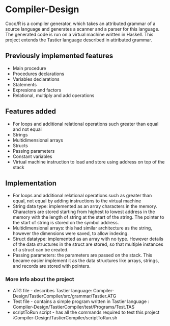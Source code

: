 # Compiler-Design
Coco/R is a compiler generator, which takes an attributed grammar of a source language and generates a scanner and a parser for this language. 
The generated code is run on a virtual machine written in Haskell.
This project extends the Tastier language described in attributed grammar. 
  

## Previously implemented features 
 - Main procedure
 - Procedures declarations
 - Variables declarations
 - Statements 
 - Expresions and factors
 - Relational, multiply and add operations
 
## Features added
 - For loops and additional relational operations such greater than equal and not equal
 - Strings
 - Multidimensional arrays
 - Structs
 - Passing parameters
 - Constant variables
 - Virtual machine instruction to load and store using address on top of the stack
## Implementation
-  For loops and additional relational operations such as greater than equal, not equal by adding instructions to the virtual machine
-	 String data type: implemented as an array characters in the memory. Characters are stored starting from highest to lowest address in the memory with the length of string at the start of the string. The pointer to the start of string is stored on the symbol address. 
- Multidimensional arrays: this had similar architecture as the string, however the dimensions were saved, to allow indexing.  
-	Struct datatype: implemented as an array with no type. However details of the data structures in the struct are stored, so that multiple instances of a struct can be created.
- Passing parameters: the parameters are passed on the stack. This became easier implement it as the data structures like arrays, strings, and records are stored with pointers.   

### More info about the project
 - ATG file - describes Tastier language: Compiler-Design/TastierCompiler/src/grammar/Tastier.ATG 
 - Test file - contains a simple program written in Tastier language : Compiler-Design/TastierCompiler/test/Programs/Test.TAS  
 - scriptToRun script - has all the commands required to test this project :Compiler-Design/TastierCompiler/scriptToRun.sh
